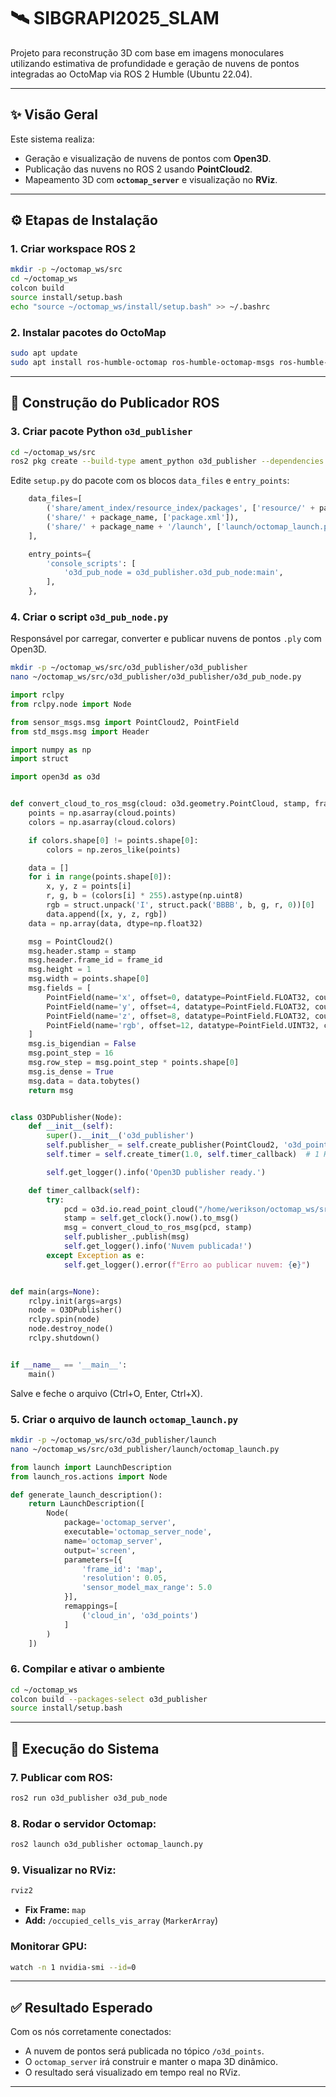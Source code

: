 # 🛰️ SIBGRAPI2025_SLAM

Projeto para reconstrução 3D com base em imagens monoculares utilizando estimativa de profundidade e geração de nuvens de pontos integradas ao OctoMap via ROS 2 Humble (Ubuntu 22.04).

---

## ✨ Visão Geral

Este sistema realiza:

- Geração e visualização de nuvens de pontos com **Open3D**.
- Publicação das nuvens no ROS 2 usando **PointCloud2**.
- Mapeamento 3D com **`octomap_server`** e visualização no **RViz**.

---

## ⚙️ Etapas de Instalação

### 1. Criar workspace ROS 2

```bash
mkdir -p ~/octomap_ws/src
cd ~/octomap_ws
colcon build
source install/setup.bash
echo "source ~/octomap_ws/install/setup.bash" >> ~/.bashrc
```

### 2. Instalar pacotes do OctoMap

```bash
sudo apt update
sudo apt install ros-humble-octomap ros-humble-octomap-msgs ros-humble-octomap-server
```

---

## 🧱 Construção do Publicador ROS

### 3. Criar pacote Python `o3d_publisher`

```bash
cd ~/octomap_ws/src
ros2 pkg create --build-type ament_python o3d_publisher --dependencies rclpy sensor_msgs std_msgs
```

Edite `setup.py` do pacote com os blocos `data_files` e `entry_points`:

```python
    data_files=[
        ('share/ament_index/resource_index/packages', ['resource/' + package_name]),
        ('share/' + package_name, ['package.xml']),
        ('share/' + package_name + '/launch', ['launch/octomap_launch.py']),
    ],

    entry_points={
        'console_scripts': [
            'o3d_pub_node = o3d_publisher.o3d_pub_node:main',
        ],
    },
```

### 4. Criar o script `o3d_pub_node.py`

Responsável por carregar, converter e publicar nuvens de pontos `.ply` com Open3D.  
```bash
mkdir -p ~/octomap_ws/src/o3d_publisher/o3d_publisher
nano ~/octomap_ws/src/o3d_publisher/o3d_publisher/o3d_pub_node.py
```

```python
import rclpy
from rclpy.node import Node

from sensor_msgs.msg import PointCloud2, PointField
from std_msgs.msg import Header

import numpy as np
import struct

import open3d as o3d


def convert_cloud_to_ros_msg(cloud: o3d.geometry.PointCloud, stamp, frame_id="map") -> PointCloud2:
    points = np.asarray(cloud.points)
    colors = np.asarray(cloud.colors)

    if colors.shape[0] != points.shape[0]:
        colors = np.zeros_like(points)

    data = []
    for i in range(points.shape[0]):
        x, y, z = points[i]
        r, g, b = (colors[i] * 255).astype(np.uint8)
        rgb = struct.unpack('I', struct.pack('BBBB', b, g, r, 0))[0]
        data.append([x, y, z, rgb])
    data = np.array(data, dtype=np.float32)

    msg = PointCloud2()
    msg.header.stamp = stamp
    msg.header.frame_id = frame_id
    msg.height = 1
    msg.width = points.shape[0]
    msg.fields = [
        PointField(name='x', offset=0, datatype=PointField.FLOAT32, count=1),
        PointField(name='y', offset=4, datatype=PointField.FLOAT32, count=1),
        PointField(name='z', offset=8, datatype=PointField.FLOAT32, count=1),
        PointField(name='rgb', offset=12, datatype=PointField.UINT32, count=1)
    ]
    msg.is_bigendian = False
    msg.point_step = 16
    msg.row_step = msg.point_step * points.shape[0]
    msg.is_dense = True
    msg.data = data.tobytes()
    return msg


class O3DPublisher(Node):
    def __init__(self):
        super().__init__('o3d_publisher')
        self.publisher_ = self.create_publisher(PointCloud2, 'o3d_points', 10)
        self.timer = self.create_timer(1.0, self.timer_callback)  # 1 Hz

        self.get_logger().info('Open3D publisher ready.')

    def timer_callback(self):
        try:
            pcd = o3d.io.read_point_cloud("/home/werikson/octomap_ws/src/SIBGRAPI2025_slam/point_clouds/pcd.ply") # Mude para o caminho dos seus dados
            stamp = self.get_clock().now().to_msg()
            msg = convert_cloud_to_ros_msg(pcd, stamp)
            self.publisher_.publish(msg)
            self.get_logger().info('Nuvem publicada!')
        except Exception as e:
            self.get_logger().error(f"Erro ao publicar nuvem: {e}")


def main(args=None):
    rclpy.init(args=args)
    node = O3DPublisher()
    rclpy.spin(node)
    node.destroy_node()
    rclpy.shutdown()


if __name__ == '__main__':
    main()
```

Salve e feche o arquivo (Ctrl+O, Enter, Ctrl+X).

### 5. Criar o arquivo de launch `octomap_launch.py`

```bash
mkdir -p ~/octomap_ws/src/o3d_publisher/launch
nano ~/octomap_ws/src/o3d_publisher/launch/octomap_launch.py
```

```python
from launch import LaunchDescription
from launch_ros.actions import Node

def generate_launch_description():
    return LaunchDescription([
        Node(
            package='octomap_server',
            executable='octomap_server_node',
            name='octomap_server',
            output='screen',
            parameters=[{
                'frame_id': 'map',
                'resolution': 0.05,
                'sensor_model_max_range': 5.0
            }],
            remappings=[
                ('cloud_in', 'o3d_points')
            ]
        )
    ])
```

### 6. Compilar e ativar o ambiente

```bash
cd ~/octomap_ws
colcon build --packages-select o3d_publisher
source install/setup.bash
```

---

## 🧪 Execução do Sistema

### 7. Publicar com ROS:

```bash
ros2 run o3d_publisher o3d_pub_node
```

### 8. Rodar o servidor Octomap:

```bash
ros2 launch o3d_publisher octomap_launch.py
```

### 9. Visualizar no RViz:

```bash
rviz2
```

- **Fix Frame:** `map`
- **Add:** `/occupied_cells_vis_array` (`MarkerArray`)

### Monitorar GPU:

```bash
watch -n 1 nvidia-smi --id=0
```

---

## ✅ Resultado Esperado

Com os nós corretamente conectados:

* A nuvem de pontos será publicada no tópico `/o3d_points`.
* O `octomap_server` irá construir e manter o mapa 3D dinâmico.
* O resultado será visualizado em tempo real no RViz.

---
